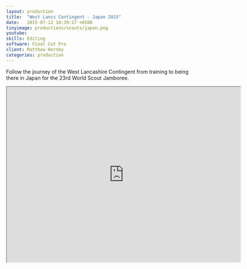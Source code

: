 ```yaml
---
layout: production
title:  "West Lancs Contingent - Japan 2015"
date:   2015-07-12 10:39:17 +0100
tinyimage: productions/scouts/japan.png
youtube:
skills: Editing
software: Final Cut Pro
client: Matthew Hornby
categories: production
---
```

<!--The date is in american format, sorry!-->
<!--For the youtube link, copy from the videos page, an example would be 'https://www.youtube.com/embed/rT26VIe_VBQ'-->
<!-- Tinyimage must be 500 x 500 pixels, make background transparent (looks better but optional), url is from the /images directory -->
<!-- Write the description below, no character limit -->

Follow the journey of the West Lancashire Contingent from training to being there in Japan for the 23rd World Scout Jamboree.

<iframe src="https://drive.google.com/file/d/0Bz9rQBKghqW2QTRUUTViZnQxWXc/preview" width="640" height="480" allowfullscreen="allowfullscreen"></iframe>